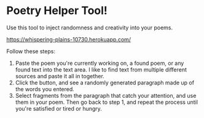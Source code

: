 # Poetry Helper Tool!
Use this tool to inject randomness and creativity into your poems.

https://whispering-plains-10730.herokuapp.com/

Follow these steps:
 1. Paste the poem you're currently working on, a found poem, or any found text into the text area. I like to find text from multiple different sources and paste it all in together.
 2. Click the button, and see a randomly generated paragraph made up of the words you entered. 
 3. Select fragments from the paragraph that catch your attention, and use them in your poem. Then go back to step 1, and repeat the process until you're satisfied or tired or hungry. 
